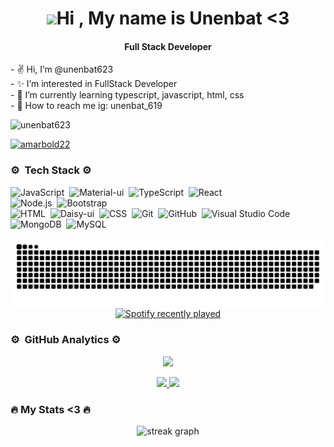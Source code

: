 

<div align="center">
<h1 align="center"><img width="35" src="https://raw.githubusercontent.com/nixin72/nixin72/master/wave.gif">Hi , My name is Unenbat <3</h1> 
<h4 align="center">Full Stack Developer</h4>
</div>


<div>
 <div>- ✌️ Hi, I’m @unenbat623</div> 
 <div> - ✨ I’m interested in FullStack Developer</div> 
 <div> - 🏁 I’m currently learning typescript, javascript, html, css</div> 
 <div> - 🤫 How to reach me ig: unenbat_619</div> 
</div>

<p align="left"> <img src="https://komarev.com/ghpvc/?username=unenbat623&label=Profile%20views&color=0e75b6&style=flat" alt="unenbat623" /> </p>

<p align="left"> <a href="https://github.com/ryo-ma/github-profile-trophy"><img src="https://github-profile-trophy.vercel.app/?username=unenbat623" alt="amarbold22" /></a> </p>


### ⚙️ &nbsp;Tech Stack ⚙️


![JavaScript](https://img.shields.io/badge/-JavaScript-05122A?style=flat&logo=javascript)&nbsp;
![Material-ui](https://img.shields.io/badge/Material--UI-0081CB?style=flat&logo=material-ui&logoColor=white)&nbsp;
![TypeScript](https://img.shields.io/badge/TypeScript-007ACC?style=flat&logo=typescript&logoColor=white)&nbsp;
![React](https://img.shields.io/badge/-React-05122A?style=flat&logo=react)\
![Node.js](https://img.shields.io/badge/-Node.js-05122A?style=flat&logo=node.js)&nbsp;
![Bootstrap](https://img.shields.io/badge/-Bootstrap-05122A?style=flat&logo=bootstrap&logoColor=563D7C)\
![HTML](https://img.shields.io/badge/-HTML-05122A?style=flat&logo=HTML5)&nbsp;
![Daisy-ui](https://img.shields.io/badge/Daisy--UI-8A2BE2?style=flat&logo=daisy-ui&logoColor=white)&nbsp;
![CSS](https://img.shields.io/badge/-CSS-05122A?style=flat&logo=CSS3&logoColor=1572B6)&nbsp;
![Git](https://img.shields.io/badge/-Git-05122A?style=flat&logo=git)&nbsp;
![GitHub](https://img.shields.io/badge/-GitHub-05122A?style=flat&logo=github)&nbsp;
![Visual Studio Code](https://img.shields.io/badge/-Visual%20Studio%20Code-05122A?style=flat&logo=visual-studio-code&logoColor=007ACC)&nbsp;
![MongoDB](https://img.shields.io/badge/MongoDB-%234ea94b.svg?style=flat&logo=mongodb&logoColor=white)&nbsp;
![MySQL](https://img.shields.io/badge/mysql-%2300f.svg?style=flat&logo=mysql&logoColor=white)&nbsp;



<div align="center">
  <a href="https://github.com/unenbat623">
  <img  src="https://raw.githubusercontent.com/Platane/snk/output/github-contribution-grid-snake.svg"
       alt="snake" /></a>
</div>

<div align="center">
  <a href="https://open.spotify.com/user/Unnbt_623">
    <img src="https://spotify-recently-played-readme.vercel.app/api?user=Unnbt_623&count=5" alt="Spotify recently played"  />
  </a>
</div>


### ⚙️ &nbsp;GitHub Analytics ⚙️
<div align="center"><a> <img height="auto" width="auto" src="https://wallpapercave.com/wp/wp8170492.png" /></a></div>
<p align="center">
<a href="https://github.com/unenbat623">
  <img height="180em" src="https://github-readme-stats-eight-theta.vercel.app/api?username=unenbat623&show_icons=true&theme=algolia&include_all_commits=true&count_private=true"/>
  <img height="180em" src="https://github-readme-stats-eight-theta.vercel.app/api/top-langs/?username=unenbat623&layout=compact&langs_count=8&theme=algolia"/>
</a>
</p>
<h3 align="left">🔥 My Stats <3 🔥</h3>
<div align="center">
  <img src="https://streak-stats.demolab.com?user=unenbat623&locale=en&mode=daily&theme=dark&hide_border=false&border_radius=5&order=3" height="220" alt="streak graph"  />
</div>
